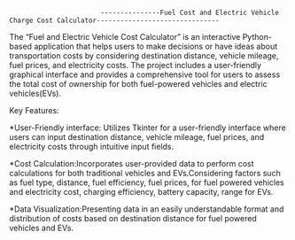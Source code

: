                            ---------------Fuel Cost and Electric Vehicle Charge Cost Calculator-------------------------------






The “Fuel and Electric Vehicle Cost Calculator” is an interactive Python-based application that helps users to make decisions or have ideas about transportation costs by considering destination distance, vehicle mileage, fuel prices, and electricity costs. The project includes a user-friendly graphical interface and provides a comprehensive tool for users to assess the total cost of ownership for both fuel-powered vehicles and electric vehicles(EVs).

Key Features:


*User-Friendly interface: Utilizes Tkinter for a user-friendly interface where users can input destination distance, vehicle mileage, fuel prices, and electricity costs through intuitive input fields.


*Cost Calculation:Incorporates user-provided data to perform cost calculations for both traditional vehicles and EVs.Considering factors such as fuel type, distance, fuel efficiency, fuel prices, for fuel powered 
  vehicles and electricity cost, charging efficiency, battery capacity, range for EVs.

  
*Data Visualization:Presenting data in an easily understandable format and distribution of costs based on destination distance for fuel powered vehicles and EVs.


